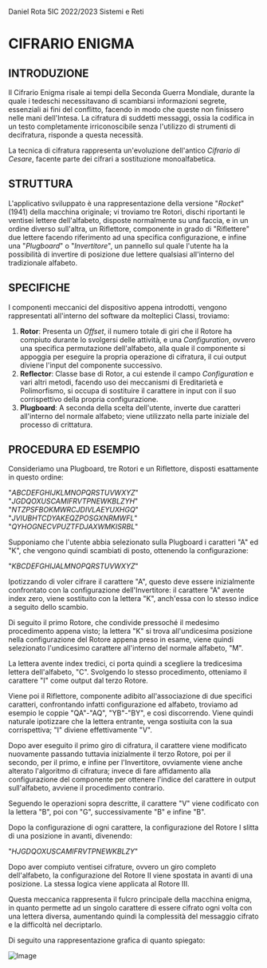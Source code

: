 Daniel Rota 5IC 2022/2023 Sistemi e Reti

<h1>CIFRARIO ENIGMA </h1>

<h2> INTRODUZIONE </h2>

Il Cifrario Enigma risale ai tempi della Seconda Guerra Mondiale, durante la quale i tedeschi necessitavano di scambiarsi informazioni segrete, essenziali ai fini del conflitto, facendo in modo che queste non finissero nelle mani dell'Intesa. La cifratura di suddetti messaggi, ossia la codifica in un testo completamente irriconoscibile senza l'utilizzo di strumenti di decifratura, risponde a questa necessità.

La tecnica di cifratura rappresenta un'evoluzione dell'antico <i>Cifrario di Cesare</i>, facente parte dei cifrari a sostituzione monoalfabetica.

<h2> STRUTTURA </h2>

L'applicativo sviluppato è una rappresentazione della versione "<i>Rocket</i>" (1941) della macchina originale; vi troviamo tre Rotori, dischi riportanti le ventisei lettere dell'alfabeto, disposte normalmente su una faccia, e in un ordine diverso sull'altra, un Riflettore, componente in grado di "Riflettere" due lettere facendo riferimento ad una specifica configurazione, e infine una "<i>Plugboard</i>" o "<i>Invertitore</i>", un pannello sul quale l'utente ha la possibilità di invertire di posizione due lettere qualsiasi  all'interno del tradizionale alfabeto.

<h2> SPECIFICHE </h2>

I componenti meccanici del dispositivo appena introdotti, vengono rappresentati all'interno del software da molteplici Classi, troviamo: 

1. **Rotor**: Presenta un <i>Offset</i>, il numero totale di giri che il Rotore ha compiuto durante lo svolgersi delle attività, e una <i>Configuration</i>, ovvero una specifica permutazione dell'alfabeto, alla quale il componente si appoggia per eseguire la propria operazione di cifratura, il cui output diviene l'input del componente successivo.
2. **Reflector**: Classe base di Rotor, a cui estende il campo <i>Configuration</i> e vari altri metodi, facendo uso dei meccanismi di Ereditarietà e Polimorfismo, si occupa di sostituire il carattere in input con il suo corrispettivo della propria configurazione.
3. **Plugboard**: A seconda della scelta dell'utente, inverte due caratteri all'interno del normale alfabeto; viene utilizzato nella parte iniziale del processo di crittatura.

<h2> PROCEDURA ED ESEMPIO </h2>

Consideriamo una Plugboard, tre Rotori e un Riflettore, disposti esattamente in questo ordine: <br>

"<i>ABCDEFGHIJKLMNOPQRSTUVWXYZ</i>" <br>
"<i>JGDQOXUSCAMIFRVTPNEWKBLZYH</i>" <br>
"<i>NTZPSFBOKMWRCJDIVLAEYUXHGQ</i>" <br>
"<i>JVIUBHTCDYAKEQZPOSGXNRMWFL</i>" <br> 
"<i>QYHOGNECVPUZTFDJAXWMKISRBL</i>"

Supponiamo che l'utente abbia selezionato sulla Plugboard i caratteri "A" ed "K", che vengono quindi scambiati di posto, ottenendo la configurazione: <br>

"<i>KBCDEFGHIJALMNOPQRSTUVWXYZ</i>"

Ipotizzando di voler cifrare il carattere "A", questo deve essere inizialmente confrontato con la configurazione dell'Invertitore: il carattere "A" avente index zero, viene sostituito con la lettera "K", anch'essa con lo stesso indice a seguito dello scambio.

Di seguito il primo Rotore, che condivide pressoché il medesimo procedimento appena visto; la lettera "K" si trova all'undicesima posizione nella configurazione del Rotore appena preso in esame, viene quindi selezionato l'undicesimo carattere all'interno del normale alfabeto, "M".

La lettera avente index tredici, ci porta quindi a scegliere la tredicesima lettera dell'alfabeto, "C". Svolgendo lo stesso procedimento, otteniamo il carattere "I" come output dal terzo Rotore.

Viene poi il Riflettore, componente adibito all'associazione di due specifici caratteri, confrontando infatti configurazione ed alfabeto, troviamo ad esempio le coppie "QA"-"AQ", "YB"-"BY", e così discorrendo. Viene quindi naturale ipotizzare che la lettera entrante, venga sostiuita con la sua corrispettiva; "I" diviene effettivamente "V".

Dopo aver eseguito il primo giro di cifratura, il carattere viene modificato nuovamente passando tuttavia inizialmente il terzo Rotore, poi per il secondo, per il primo, e infine per l'Invertitore, ovviamente viene anche alterato l'algoritmo di cifratura; invece di fare affidamento alla configurazione del componente per ottenere l'indice del carattere in output sull'alfabeto, avviene il procedimento contrario.

Seguendo le operazioni sopra descritte, il carattere "V" viene codificato con la lettera "B", poi con "G", successivamente "B" e infine "B".

Dopo la configurazione di ogni carattere, la configurazione del Rotore I slitta di una posizione in avanti, divenendo: <br>

"<i>HJGDQOXUSCAMIFRVTPNEWKBLZY</i>" <br>

Dopo aver compiuto ventisei cifrature, ovvero un giro completo dell'alfabeto, la configurazione del Rotore II viene spostata in avanti di una posizione. La stessa logica viene applicata al Rotore III.

Questa meccanica rappresenta il fulcro principale della macchina enigma, in quanto permette ad un singolo carattere di essere cifrato ogni volta con una lettera diversa, aumentando quindi la complessità del messaggio cifrato e la difficoltà nel decriptarlo.

Di seguito una rappresentazione grafica di quanto spiegato:

![Image](CifrarioEnigma/images/example.png)
